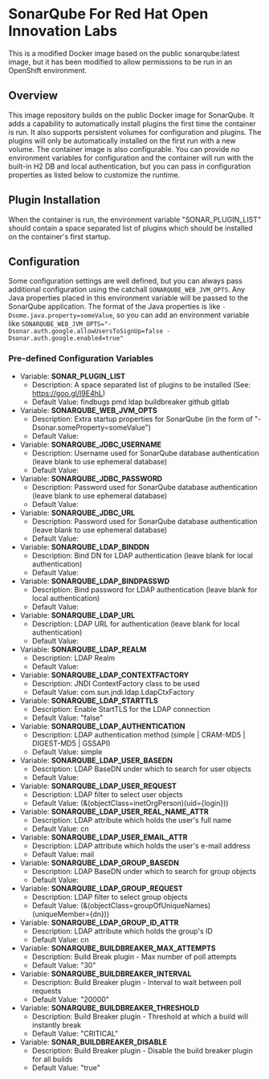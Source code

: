 # SonarQube For Red Hat Open Innovation Labs
This is a modified Docker image based on the public sonarqube:latest
image, but it has been modified to allow permissions to be run in an
OpenShift environment.

## Overview
This image repository builds on the public Docker image for SonarQube. It adds a capability to automatically install
plugins the first time the container is run. It also supports persistent volumes for configuration and plugins. The
plugins will only be automatically installed on the first run with a new volume. The container image is also 
configurable. You can provide no environment variables for configuration and the container will run with the built-in
H2 DB and local authentication, but you can pass in configuration properties as listed below to customize the runtime.

## Plugin Installation
When the container is run, the environment variable "SONAR_PLUGIN_LIST" should contain a space separated list of 
plugins which should be installed on the container's first startup.

## Configuration
Some configuration settings are well defined, but you can always pass additional configuration using the catchall
`SONARQUBE_WEB_JVM_OPTS`. Any Java properties placed in this environment variable will be passed to the SonarQube 
application. The format of the Java properties is like `-Dsome.java.property=someValue`, so you can add an environment
variable like `SONARQUBE_WEB_JVM_OPTS="-Dsonar.auth.google.allowUsersToSignUp=false -Dsonar.auth.google.enabled=true"`

### Pre-defined Configuration Variables

* Variable: **SONAR_PLUGIN_LIST**
  * Description: A space separated list of plugins to be installed (See: https://goo.gl/I9E4hL)
  * Default Value: findbugs pmd ldap buildbreaker github gitlab
* Variable: **SONARQUBE_WEB_JVM_OPTS**
  * Description: Extra startup properties for SonarQube (in the form of "-Dsonar.someProperty=someValue")
  * Default Value:
* Variable: **SONARQUBE_JDBC_USERNAME**
  * Description: Username used for SonarQube database authentication (leave blank to use ephemeral database)
  * Default Value:
* Variable: **SONARQUBE_JDBC_PASSWORD**
  * Description: Password used for SonarQube database authentication (leave blank to use ephemeral database)
  * Default Value:
* Variable: **SONARQUBE_JDBC_URL**
  * Description: Password used for SonarQube database authentication (leave blank to use ephemeral database)
  * Default Value:
* Variable: **SONARQUBE_LDAP_BINDDN**
  * Description: Bind DN for LDAP authentication (leave blank for local authentication)
  * Default Value:
* Variable: **SONARQUBE_LDAP_BINDPASSWD**
  * Description: Bind password for LDAP authentication (leave blank for local authentication)
  * Default Value:
* Variable: **SONARQUBE_LDAP_URL**
  * Description: LDAP URL for authentication (leave blank for local authentication)
  * Default Value:
* Variable: **SONARQUBE_LDAP_REALM**
  * Description: LDAP Realm
  * Default Value:
* Variable: **SONARQUBE_LDAP_CONTEXTFACTORY**
  * Description: JNDI ContextFactory class to be used
  * Default Value: com.sun.jndi.ldap.LdapCtxFactory
* Variable: **SONARQUBE_LDAP_STARTTLS**
  * Description: Enable StartTLS for the LDAP connection
  * Default Value: "false"
* Variable: **SONARQUBE_LDAP_AUTHENTICATION**
  * Description:  LDAP authentication method (simple | CRAM-MD5 | DIGEST-MD5 | GSSAPI)
  * Default Value: simple
* Variable: **SONARQUBE_LDAP_USER_BASEDN**
  * Description: LDAP BaseDN under which to search for user objects
  * Default Value:
* Variable: **SONARQUBE_LDAP_USER_REQUEST**
  * Description: LDAP filter to select user objects
  * Default Value: (&(objectClass=inetOrgPerson)(uid={login}))
* Variable: **SONARQUBE_LDAP_USER_REAL_NAME_ATTR**
  * Description: LDAP attribute which holds the user's full name
  * Default Value: cn
* Variable: **SONARQUBE_LDAP_USER_EMAIL_ATTR**
  * Description: LDAP attribute which holds the user's e-mail address
  * Default Value: mail
* Variable: **SONARQUBE_LDAP_GROUP_BASEDN**
  * Description: LDAP BaseDN under which to search for group objects
  * Default Value:
* Variable: **SONARQUBE_LDAP_GROUP_REQUEST**
  * Description: LDAP filter to select group objects
  * Default Value: (&(objectClass=groupOfUniqueNames)(uniqueMember={dn}))
* Variable: **SONARQUBE_LDAP_GROUP_ID_ATTR**
  * Description: LDAP attribute which holds the group's ID
  * Default Value: cn
* Variable: **SONARQUBE_BUILDBREAKER_MAX_ATTEMPTS**
  * Description: Build Break plugin - Max number of poll attempts
  * Default Value: "30"
* Variable: **SONARQUBE_BUILDBREAKER_INTERVAL**
  * Description: Build Breaker plugin - Interval to wait between poll requests
  * Default Value: "20000"
* Variable: **SONARQUBE_BUILDBREAKER_THRESHOLD**
  * Description: Build Breaker plugin - Threshold at which a build will instantly break
  * Default Value: "CRITICAL"
* Variable: **SONAR_BUILDBREAKER_DISABLE**
  * Description: Build Breaker plugin - Disable the build breaker plugin for all builds
  * Default Value: "true"
